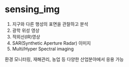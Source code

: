 # sensing_img

1. 지구와 다른 행성의 표면을 관찰하고 분석
2. 광학 위성 영상
3. 적외선(IR)영상
4. SAR(Synthetic Aperture Radar) 이미지
5. Multi/Hyper Spectral imaging

환경 모니터링, 재해관리, 농업 등 다양한 산업분야에서 응용 가능
